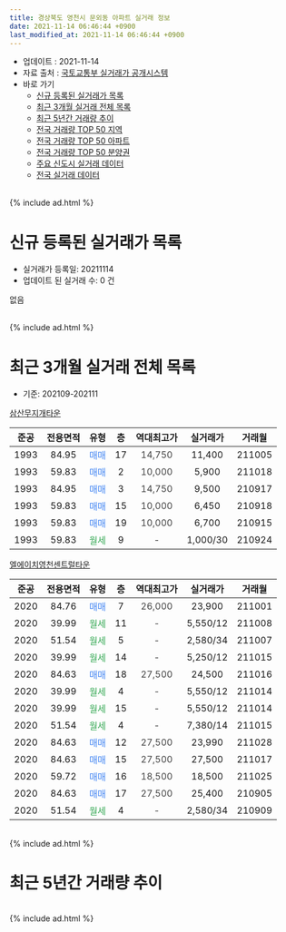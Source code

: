 ```yaml
---
title: 경상북도 영천시 문외동 아파트 실거래 정보
date: 2021-11-14 06:46:44 +0900
last_modified_at: 2021-11-14 06:46:44 +0900
---
```


* 업데이트 : 2021-11-14
* 자료 출처 : [국토교통부 실거래가 공개시스템](http://rt.molit.go.kr)
* 바로 가기
    * [신규 등록된 실거래가 목록](#신규-등록된-실거래가-목록)
    * [최근 3개월 실거래 전체 목록](#최근-3개월-실거래-전체-목록)
    * [최근 5년간 거래량 추이](#최근-5년간-거래량-추이)
    * [전국 거래량 TOP 50 지역](https://inasie.github.io/apt-trade-info/최근-3개월-전국에서-가장-거래가-많이-발생한-지역)
    * [전국 거래량 TOP 50 아파트](https://inasie.github.io/apt-trade-info/최근-3개월-전국에서-가장-거래가-많이-발생한-아파트)
    * [전국 거래량 TOP 50 분양권](https://inasie.github.io/apt-trade-info/최근-3개월-전국에서-가장-거래가-많이-발생한-분양권)
    * [주요 신도시 실거래 데이터](https://inasie.github.io/apt-trade-info/주요-신도시)
    * [전국 실거래 데이터](https://inasie.github.io/apt-trade-info/전국)
<br>
{% include ad.html %}
<br>

# 신규 등록된 실거래가 목록
* 실거래가 등록일: 20211114
* 업데이트 된 실거래 수: 0 건

없음

<br>
{% include ad.html %}
<br>

# 최근 3개월 실거래 전체 목록
* 기준: 202109-202111


[삼산무지개타운](https://search.naver.com/search.naver?query=%EA%B2%BD%EC%83%81%EB%B6%81%EB%8F%84+%EC%98%81%EC%B2%9C%EC%8B%9C+%EB%AC%B8%EC%99%B8%EB%8F%99+%EC%82%BC%EC%82%B0%EB%AC%B4%EC%A7%80%EA%B0%9C%ED%83%80%EC%9A%B4)

|준공|전용면적|유형|층|역대최고가|실거래가|거래월|
|:---:|:---:|:---:|:---:|:---:|:---:|:---:|
|1993|84.95|<span style="color:#4285f3">매매</span>|17|<span style="color:#444444">14,750</span>|11,400|211005|
|1993|59.83|<span style="color:#4285f3">매매</span>|2|<span style="color:#444444">10,000</span>|5,900|211018|
|1993|84.95|<span style="color:#4285f3">매매</span>|3|<span style="color:#444444">14,750</span>|9,500|210917|
|1993|59.83|<span style="color:#4285f3">매매</span>|15|<span style="color:#444444">10,000</span>|6,450|210918|
|1993|59.83|<span style="color:#4285f3">매매</span>|19|<span style="color:#444444">10,000</span>|6,700|210915|
|1993|59.83|<span style="color:#34a853">월세</span>|9|<span style="color:#444444">-</span>|1,000/30|210924|

[엘에이치영천센트럴타운](https://search.naver.com/search.naver?query=%EA%B2%BD%EC%83%81%EB%B6%81%EB%8F%84+%EC%98%81%EC%B2%9C%EC%8B%9C+%EB%AC%B8%EC%99%B8%EB%8F%99+%EC%97%98%EC%97%90%EC%9D%B4%EC%B9%98%EC%98%81%EC%B2%9C%EC%84%BC%ED%8A%B8%EB%9F%B4%ED%83%80%EC%9A%B4)

|준공|전용면적|유형|층|역대최고가|실거래가|거래월|
|:---:|:---:|:---:|:---:|:---:|:---:|:---:|
|2020|84.76|<span style="color:#4285f3">매매</span>|7|<span style="color:#444444">26,000</span>|23,900|211001|
|2020|39.99|<span style="color:#34a853">월세</span>|11|<span style="color:#444444">-</span>|5,550/12|211008|
|2020|51.54|<span style="color:#34a853">월세</span>|5|<span style="color:#444444">-</span>|2,580/34|211007|
|2020|39.99|<span style="color:#34a853">월세</span>|14|<span style="color:#444444">-</span>|5,250/12|211015|
|2020|84.63|<span style="color:#4285f3">매매</span>|18|<span style="color:#444444">27,500</span>|24,500|211016|
|2020|39.99|<span style="color:#34a853">월세</span>|4|<span style="color:#444444">-</span>|5,550/12|211014|
|2020|39.99|<span style="color:#34a853">월세</span>|15|<span style="color:#444444">-</span>|5,550/12|211014|
|2020|51.54|<span style="color:#34a853">월세</span>|4|<span style="color:#444444">-</span>|7,380/14|211015|
|2020|84.63|<span style="color:#4285f3">매매</span>|12|<span style="color:#444444">27,500</span>|23,990|211028|
|2020|84.63|<span style="color:#4285f3">매매</span>|15|<span style="color:#444444">27,500</span>|27,500|211017|
|2020|59.72|<span style="color:#4285f3">매매</span>|16|<span style="color:#444444">18,500</span>|18,500|211025|
|2020|84.63|<span style="color:#4285f3">매매</span>|17|<span style="color:#444444">27,500</span>|25,400|210905|
|2020|51.54|<span style="color:#34a853">월세</span>|4|<span style="color:#444444">-</span>|2,580/34|210909|


<br>
{% include ad.html %}
<br>

# 최근 5년간 거래량 추이


<div style="width:100%;">
    <canvas id="deal_progress" height="200"></canvas>
</div>

<script>
new Chart(document.getElementById("deal_progress"), {
    type: 'line',
    data: {
        labels: ['201611','201612','201701','201702','201703','201704','201705','201706','201707','201708','201709','201710','201711','201712','201801','201802','201803','201804','201805','201806','201807','201808','201809','201810','201811','201812','201901','201902','201903','201904','201905','201906','201907','201908','201909','201910','201911','201912','202001','202002','202003','202004','202005','202006','202007','202008','202009','202010','202011','202012','202101','202102','202103','202104','202105','202106','202107','202108','202109','202110','202111'],
        datasets: [{
            label: '매매',
            pointRadius: 1,
            data: [1, 1, 2, 3, 3, 1, 1, 0, 5, 2, 1, 1, 3, 0, 4, 1, 2, 7, 1, 2, 1, 2, 6, 3, 2, 3, 2, 2, 3, 4, 5, 1, 7, 5, 5, 6, 7, 9, 15, 11, 15, 6, 9, 11, 3, 3, 5, 0, 3, 2, 6, 6, 4, 16, 2, 3, 0, 2, 4, 7, 0],
            borderColor: "rgba(255, 201, 14, 1)",
            backgroundColor: "rgba(255, 201, 14, 0.5)",
            fill: false,
            lineTension: 0
        },{
            label: '전월세',
            pointRadius: 1,
            data: [0, 1, 1, 2, 0, 2, 3, 0, 0, 1, 0, 1, 0, 0, 0, 0, 0, 0, 0, 1, 1, 0, 0, 0, 0, 0, 0, 0, 2, 0, 0, 0, 1, 1, 1, 1, 1, 5, 12, 30, 9, 4, 2, 12, 13, 22, 19, 17, 15, 6, 14, 3, 0, 6, 1, 0, 0, 0, 2, 6, 0],
            borderColor: "rgba(0, 141, 185, 1)",
            backgroundColor: "rgba(0, 141, 185, 0.5)",
            fill: false,
            lineTension: 0
        }
        ]
    },
    options: {
        responsive: true,
        title: {
            display: false
        },
        tooltips: {
            mode: 'index',
            intersect: false
        },
        hover: {
            mode: 'nearest',
            intersect: true
        },
        scales: {
            xAxes: [{
                display: true,
                scaleLabel: {
                    display: true,
                    labelString: '년/월'
                }
            }],
            yAxes: [{
                display: true,
                ticks: {
                    suggestedMin: 0,
                },
                scaleLabel: {
                    display: true,
                    labelString: '실거래 수'
                }
            }]
        }
    }
});

</script>


<br>
{% include ad.html %}
<br>

